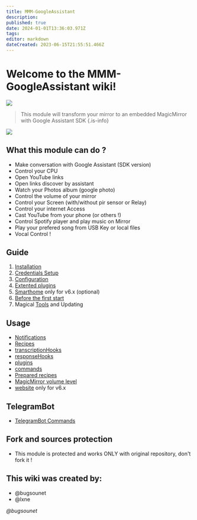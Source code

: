 ```yaml
---
title: MMM-GoogleAssistant
description: 
published: true
date: 2024-01-01T13:36:03.971Z
tags: 
editor: markdown
dateCreated: 2023-06-15T21:55:51.466Z
---
```


# Welcome to the MMM-GoogleAssistant wiki!


![](https://raw.githubusercontent.com/bugsounet/MMM-GoogleAssistant/dev/resources/GA_Big.png)

> This module will transform your mirror to an embedded MagicMirror with Google Assistant SDK
{.is-info}

![](https://raw.githubusercontent.com/bugsounet/MMM-GoogleAssistant/dev/resources/previewFS.jpg)

## What this module can do ?

* Make conversation with Google Assistant (SDK version)
* Control your CPU
* Open YouTube links
* Open links discover by assistant
* Watch your Photos album (google photo)
* Control the volume of your mirror
* Control your Screen (with/without pir sensor or Relay)
* Control your internet Access
* Cast YouTube from your phone (or others !)
* Control Spotify player and play music on Mirror
* Play your prefered song from USB Key or local files
* Vocal Control !

## Guide
1) [Installation](/MMM-GoogleAssistant/Installation)
2) [Credentials Setup](/MMM-GoogleAssistant/SetupCredentials)
3) [Configuration](/MMM-GoogleAssistant/Configuration)
4) [Extented plugins](/MMM-GoogleAssistant/ExtentedPlugins)
5) [Smarthome](/MMM-GoogleAssistant/smarthome) only for v6.x (optional)
6) [Before the first start](/MMM-GoogleAssistant/Beforethefirststart)
7) Magical [Tools](/MMM-GoogleAssistant/Tools) and Updating

## Usage
- [Notifications](/MMM-GoogleAssistant/Notifications)
- [Recipes](/MMM-GoogleAssistant/Recipes)
- [transcriptionHooks](/MMM-GoogleAssistant/transcriptionHooks)
- [responseHooks](/MMM-GoogleAssistant/responseHooks)
- [plugins](/MMM-GoogleAssistant/plugins)
- [commands](/MMM-GoogleAssistant/commands)
- [Prepared recipes](/MMM-GoogleAssistant/Preparedrecipes)
- [MagicMirror volume level](/MMM-GoogleAssistant/MagicMirrorvolumelevel)
- [website](/MMM-GoogleAssistant/website) only for v6.x

## TelegramBot
 * [TelegramBot Commands](/MMM-GoogleAssistant/TelegramBotCommands)

## Fork and sources protection
 * This module is protected and works ONLY with original repository, don't fork it !

## This wiki was created by:
  * @bugsounet
  * @lxne

*@bugsounet*